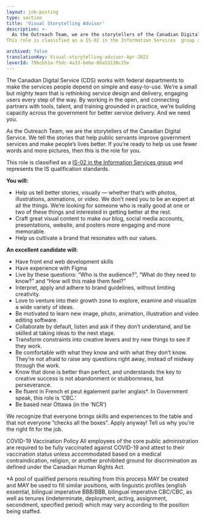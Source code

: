 ```yaml
---
layout: job-posting
type: section
title: 'Visual Storytelling Advisor'
description: >-
  As the Outreach Team, we are the storytellers of the Canadian Digital Service. We tell the stories that help public servants improve government services and make people’s lives better. If you’re ready to help us use fewer words and more pictures, then this is the role for you.
This role is classified as a IS-02 in the Information Services  group and represents the IS qualification standards.

archived: false
translationKey: Visual-storytelling-advisor-Apr-2022
leverId: 79bcb51a-f5dc-4a33-be6e-66a53130c25e
---
```


The Canadian Digital Service (CDS) works with federal departments to make the services people depend on simple and easy-to-use. We’re a small but mighty team that is rethinking service design and delivery, engaging users every step of the way. By working in the open, and connecting partners with tools, talent, and training grounded in practice, we’re building capacity across the government for better service delivery. And we need you.

As the Outreach Team, we are the storytellers of the Canadian Digital Service. We tell the stories that help public servants improve government services and make people’s lives better. If you’re ready to help us use fewer words and more pictures, then this is the role for you.

This role is classified as a [IS-02 in the Information Services  group](https://www.tbs-sct.canada.ca/agreements-conventions/view-visualiser-eng.aspx?id=15#toc993929944) and represents the IS qualification standards.


**You will:**
- Help us tell better stories, visually — whether that’s with photos, illustrations, animations, or video. We don’t need you to be an expert at all the things. We’re looking for someone who is really good at one or two of these things and interested in getting better at the rest.
- Craft great visual content to make our blog, social media accounts, presentations, website, and posters more engaging and more memorable.
- Help us cultivate a brand that resonates with our values.

**An excellent candidate will:**
- Have front end web development skills
- Have experience with Figma
- Live by these questions: “Who is the audience?”, “What do they need to know?” and “How will this make them feel?” 
- Interpret, apply and adhere to brand guidelines, without limiting creativity.
- Love to venture into their growth zone to explore, examine and visualize a wide variety of ideas.
- Be motivated to learn new image, photo, animation, illustration and video editing software.
- Collaborate by default, listen and ask if they don’t understand, and be skilled at taking ideas to the next stage.
- Transform constraints into creative levers and try new things to see if they work.
- Be comfortable with what they know and with what they don’t know. They’re not afraid to raise any questions right away, instead of midway through the work.
- Know that done is better than perfect, and understands the key to creative success is not abandonment or stubbornness, but perseverance.
- Be fluent in French et peut également parler anglais*. In Government speak, this role is ‘CBC.’
- Be based near Ottawa (in the ‘NCR’)

We recognize that everyone brings skills and experiences to the table and that not everyone “checks all the boxes”. Apply anyway! Tell us why you’re the right fit for the job. 

COVID-19 Vaccination Policy
All employees of the core public administration are required to be fully vaccinated against COVID-19 and attest to their vaccination status unless accommodated based on a medical contraindication, religion, or another prohibited ground for discrimination as defined under the Canadian Human Rights Act.

*A pool of qualified persons resulting from this process MAY be created and MAY be used to fill similar positions, with linguistic profiles (english essential, bilingual imperative BBB/BBB, bilingual imperative CBC/CBC, as well as tenures (indeterminate, deployment, acting, assignment, secondment, specified period) which may vary according to the position being staffed.


